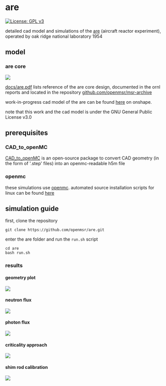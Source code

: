 # are
[![License: GPL v3](https://img.shields.io/badge/License-GPLv3-blue.svg)](https://www.gnu.org/licenses/gpl-3.0)

detailed cad model and simulations of the [are](https://en.wikipedia.org/wiki/Aircraft_Reactor_Experiment) (aircraft reactor experiment), operated by oak ridge national laboratory 1954

## model

### are core 
![](figures/core.png)

[docs/are.pdf](docs/are.pdf) lists reference of the are core design, documented in the ornl reports and located in the repository [github.com/openmsr/msr-archive](https://github.com/openmsr/msr-archive/blob/master/README.md)

work-in-progress cad model of the are can be found [here](https://cad.onshape.com/documents/b83e5f739a4507bf06f2a2a9/w/9511a6ac44a9e4d439d86976/e/36d3d4af112bbf8cad7d521b?renderMode=0&uiState=62d907b3549a2247567bee8c) on onshape.

note that this work and the cad model is under the GNU General Public License v3.0

## prerequisites 
### CAD_to_openMC
[CAD_to_openMC](https://github.com/openmsr/CAD_to_openMC) is an open-source package to convert CAD geometry (in the form of '.step' files) into an openmc-readable h5m file

### openmc
these simulations use [openmc](https://docs.openmc.org/en/stable/). automated source installation scripts for linux can be found [here](https://github.com/openmsr/openmc_install_scripts)

## simulation guide

first, clone the repository

```
git clone https://github.com/openmsr/are.git
```

enter the are folder and run the `run.sh` script

```
cd are
bash run.sh
```

### results 

#### geometry plot 

![](results/geometry_plot.png)

#### neutron flux

![](results/neutron_flux.png)

#### photon flux

![](results/photon_flux.png)

#### criticality approach

![](results/criticality_approach.png)

#### shim rod calibration

![](results/shim_rod_calibration.png)
